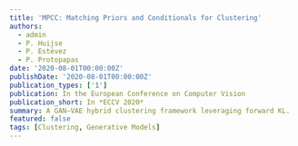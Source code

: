 ```yaml
---
title: 'MPCC: Matching Priors and Conditionals for Clustering'
authors:
  - admin
  - P. Huijse
  - P. Estévez
  - P. Protopapas
date: '2020-08-01T00:00:00Z'
publishDate: '2020-08-01T00:00:00Z'
publication_types: ['1']
publication: In the European Conference on Computer Vision
publication_short: In *ECCV 2020*
summary: A GAN–VAE hybrid clustering framework leveraging forward KL.
featured: false
tags: [Clustering, Generative Models]
---
```

